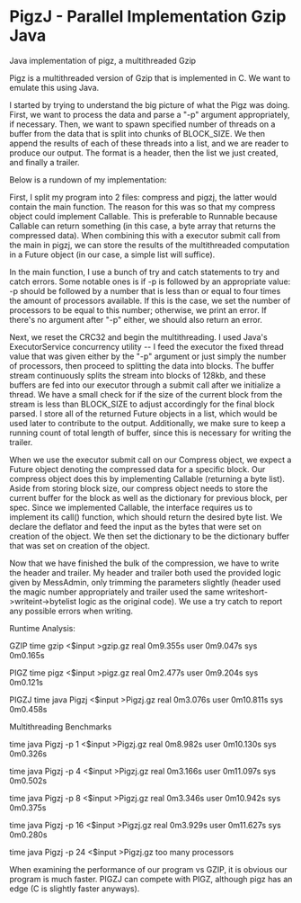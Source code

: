 # PigzJ - Parallel Implementation Gzip Java
Java implementation of pigz, a multithreaded Gzip

Pigz is a multithreaded version of Gzip that is implemented in C. We want to
emulate this using Java.

I started by trying to understand the big picture of what the Pigz was 
doing. First, we want to process the data and parse a "-p" argument 
appropriately, if necessary. Then, we want to spawn specified number of threads 
on a buffer from the data that is split into chunks of BLOCK_SIZE. We then 
append the results of each of these threads into a list, and we are reader to 
produce our output. The format is a header, then the list we just created, and 
finally a trailer.

Below is a rundown of my implementation:

First, I split my program into 2 files: compress and pigzj, the latter would 
contain the main function. The reason for this was so that my compress object 
could implement Callable. This is preferable to Runnable because Callable can 
return something (in this case, a byte array that returns the compressed data). 
When combining this with a executor submit call from the main in pigzj, we can 
store the results of the multithreaded computation in a Future object (in our 
case, a simple list will suffice).

In the main function, I use a bunch of try and catch statements to try and 
catch errors. Some notable ones is if -p is followed by an appropriate value: 
-p should be followed by a number that is less than or equal to four times the 
amount of processors available. If this is the case, we set the number of 
processors to be equal to this number; otherwise, we print an error. If there's 
no argument after "-p" either, we should also return an error.

Next, we reset the CRC32 and begin the multithreading. I used Java's 
ExecutorService concurrency utility -- I feed the executor the fixed thread 
value that was given either by the "-p" argument or just simply the number of 
processors, then proceed to splitting the data into blocks.
The buffer stream continuously splits the stream into blocks of 128kb, and 
these buffers are fed into our executor through a submit call after we 
initialize a thread. We have a small check for if the size of the current block 
from the stream is less than BLOCK_SIZE to adjust accordingly for the final 
block parsed. I store all of the returned Future objects in a list, which would 
be used later to contribute to the output.
Additionally, we make sure to keep a running count of total length of buffer, 
since this is necessary for writing the trailer.

When we use the executor submit call on our Compress object, we expect a Future 
object denoting the compressed data for a specific block. Our compress object 
does this by implementing Callable (returning a byte list). Aside from storing 
block size, our compress object needs to store the current buffer for the block 
as well as the dictionary for previous block, per spec.
Since we implemented Callable, the interface requires us to implement its 
call() function, which should return the desired byte list. We declare the 
deflator and feed the input as the bytes that were set on creation of the 
object.
We then set the dictionary to be the dictionary buffer that was set on creation 
of the object.

Now that we have finished the bulk of the compression, we have to write the 
header and trailer. My header and trailer both used the provided logic given by 
MessAdmin, only trimming the parameters slightly (header used the magic number 
appropriately and trailer used the same writeshort->writeint->bytelist logic as 
the original code). We use a try catch to report any possible errors when 
writing.

Runtime Analysis:

GZIP
time gzip <$input >gzip.gz
real    0m9.355s
user    0m9.047s
sys     0m0.165s

PIGZ
time pigz <$input >pigz.gz
real    0m2.477s
user    0m9.204s
sys     0m0.121s

PIGZJ
time java Pigzj <$input >Pigzj.gz
real    0m3.076s
user    0m10.811s
sys     0m0.458s

Multithreading Benchmarks

time java Pigzj -p 1 <$input >Pigzj.gz
real    0m8.982s
user    0m10.130s
sys     0m0.326s

time java Pigzj -p 4 <$input >Pigzj.gz
real    0m3.166s
user    0m11.097s
sys     0m0.502s

time java Pigzj -p 8 <$input >Pigzj.gz
real    0m3.346s
user    0m10.942s
sys     0m0.375s

time java Pigzj -p 16 <$input >Pigzj.gz
real    0m3.929s
user    0m11.627s
sys     0m0.280s

time java Pigzj -p 24 <$input >Pigzj.gz
too many processors

When examining the performance of our program vs GZIP, it is obvious our 
program is much faster. PIGZJ can compete with PIGZ, although pigz has an 
edge (C is slightly faster anyways).

